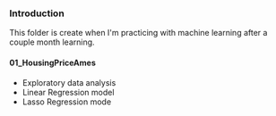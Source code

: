 ### Introduction
This folder is create when I'm practicing with machine learning after a couple month learning.

#### 01_HousingPriceAmes
- Exploratory data analysis
- Linear Regression model
- Lasso Regression mode
